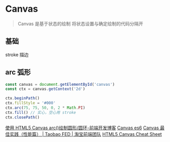 # Canvas

> Canvas 是基于状态的绘制 将状态设置与确定绘制的代码分隔开

## 基础

stroke 描边

## arc 弧形

```js
const canvas = document.getElementById('canvas')
const ctx = canvas.getContext('2d')

ctx.beginPath()
ctx.fillStyle = '#000'
ctx.arc(75, 75, 50, 0, 2 * Math.PI)
ctx.fill() // 实心，空心用 stroke
ctx.closePath()
```

[使用 HTML5 Canvas arc()绘制圆形/圆环-前端开发博客](http://caibaojian.com/html5-canvas-arc.html)
[Canvas es6](https://codepen.io/jobsboris27/pen/rOzwLw/?editors=0010)
[Canvas 最佳实践（性能篇） | Taobao FED | 淘宝前端团队](http://taobaofed.org/blog/2016/02/22/canvas-performance/index.html)
[HTML5 Canvas Cheat Sheet](http://cheatsheetworld.com/programming/html5-canvas-cheat-sheet/)
